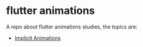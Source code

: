 # flutter animations

A repo about flutter animations studies, the topics are:

* [Implicit Animations](https://github.com/robsonoduarte/learn-flutter/tree/master/flutter_animations)
